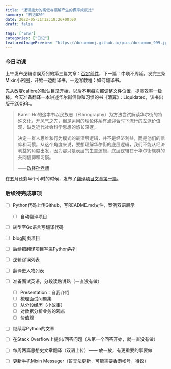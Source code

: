 ```yaml
---
title: "逻辑能力的高低与误解产生的概率成反比"
summary: "日记020"
date: 2022-05-31T12:18:26+08:00
draft: false

tags: ["日记"]
categories: ["日记"]
featuredImagePreview: "https://doraemonj.github.io/pics/doraemon_999.jpeg"
---
```


### 今日功课

上午发布逻辑谬误系列的第三篇文章：[否定前件](https://doraemonj.github.io/zh-cn/logical_fallacy_002/)，下一篇：中项不周延。发完三条Mixin小密圈，开始一边翻译书，一边写教程：如何翻译书。

先从改变calibre的默认目录开始，以后不用每次都调整文件位置，提高效率一级棒。今天准备翻译一本讲述华尔街信仰和习惯的书《清算》：Liquidated，该书出版于2009年。

>   Karen Ho的这本书以民族志（Ethnography）为方法尝试解读华尔街的特殊文化，开风气之先，但是运用的理论体系有点迎合时下流行的左派价值观，缺乏近代社会科学思想的悠长深邃。
>
>   决定一群人思维和行为模式的最深层逻辑，并不是经济利益，而是他们的信仰和习惯。从这个角度来说，要想理解华尔街的底层逻辑，我们不能从经济利益的角度出发，因为那只是表层的生意逻辑，底层逻辑在于华尔街族群的共同信仰和习惯。
>
>   ——[政经孙老师](https://www.youtube.com/post/UgkxDurkAdyYYlhwUJnmlfdjdwl_ZYEijP_b)

在五月还剩半个小时的时候，发布了[翻译项目文章第一篇](https://doraemonj.github.io/zh-cn/translation_tutorial/)。


### 后续待完成事项

-   [ ] Python代码上传Github，写README.md文件，案例双语展示

    -   [ ] 自动翻译项目
-   [ ] 转型至Go语言写翻译代码
-   [ ] blog网页项目
-   [ ] 后续把翻译项目写进Python系列
-   [ ] 逻辑谬误列表
-   [ ] 翻译史人物列表
-   [ ] 准备面试英语，分段读熟讲熟（一直没有做）

    -   [ ] Presentation：自我介绍
    -   [ ] 梳理面试问题集
    -   [ ] 从分段经历（小故事）
    -   [ ] 对数据分析业务的观点
    -   [ ] 价值观
-   [ ] 继续写Python的文章
-   [ ] 在Stack Overflow上提出/回答问题（从第一个回答开始，就一直没有做）
-   [ ] 每周两篇思想史文章翻译（双语上传）—— 放一放，有更重要的事要做
-   [ ] 更新手机Mixin Messager（暂无法更新，可能需要香港帐号，待议）
